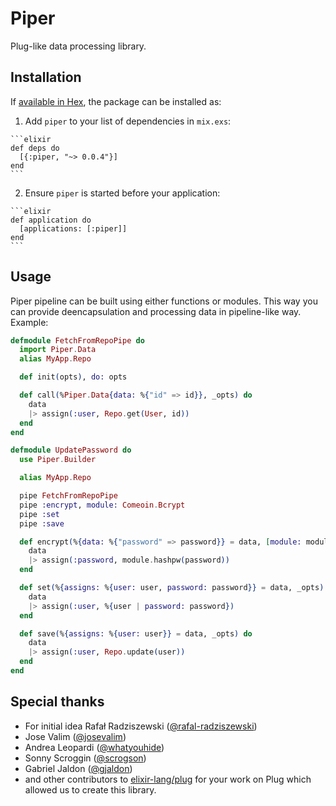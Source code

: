 # Piper

Plug-like data processing library.

## Installation

If [available in Hex](https://hex.pm/docs/publish), the package can be installed as:

  1. Add `piper` to your list of dependencies in `mix.exs`:

    ```elixir
    def deps do
      [{:piper, "~> 0.0.4"}]
    end
    ```

  2. Ensure `piper` is started before your application:

    ```elixir
    def application do
      [applications: [:piper]]
    end
    ```

## Usage

Piper pipeline can be built using either functions or modules. This way you can
provide deencapsulation and processing data in pipeline-like way. Example:

```elixir
defmodule FetchFromRepoPipe do
  import Piper.Data
  alias MyApp.Repo

  def init(opts), do: opts

  def call(%Piper.Data{data: %{"id" => id}}, _opts) do
    data
    |> assign(:user, Repo.get(User, id))
  end
end

defmodule UpdatePassword do
  use Piper.Builder

  alias MyApp.Repo

  pipe FetchFromRepoPipe
  pipe :encrypt, module: Comeoin.Bcrypt
  pipe :set
  pipe :save

  def encrypt(%{data: %{"password" => password}} = data, [module: module]) do
    data
    |> assign(:password, module.hashpw(password))
  end

  def set(%{assigns: %{user: user, password: password}} = data, _opts) do
    data
    |> assign(:user, %{user | password: password})
  end

  def save(%{assigns: %{user: user}} = data, _opts) do
    data
    |> assign(:user, Repo.update(user))
  end
end
```

## Special thanks

- For initial idea Rafał Radziszewski ([@rafal-radziszewski](https://github.com/rafal-radziszewski))
- Jose Valim ([@josevalim](https://github.com/josevalim))
- Andrea Leopardi ([@whatyouhide](https://github.com/whatyouhide))
- Sonny Scroggin ([@scrogson](https://github.com/scrogson))
- Gabriel Jaldon ([@gjaldon](https://github.com/gjaldon))
- and other contributors to [elixir-lang/plug](https://github.com/elixir-lang/plug)
  for your work on Plug which allowed us to create this library.
